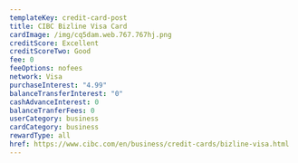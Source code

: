 ```yaml
---
templateKey: credit-card-post
title: CIBC Bizline Visa Card
cardImage: /img/cq5dam.web.767.767hj.png
creditScore: Excellent
creditScoreTwo: Good
fee: 0
feeOptions: nofees
network: Visa
purchaseInterest: "4.99"
balanceTransferInterest: "0"
cashAdvanceInterest: 0
balanceTranferFees: 0
userCategory: business
cardCategory: business
rewardType: all
href: https://www.cibc.com/en/business/credit-cards/bizline-visa.html
---
```

